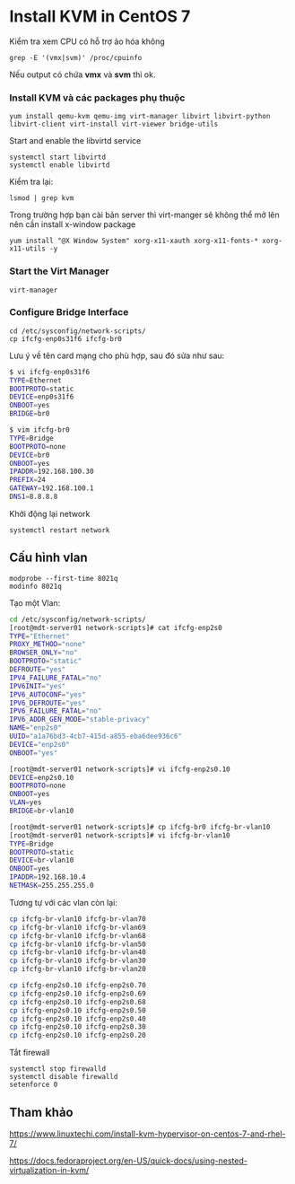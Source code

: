 # Install KVM in CentOS 7

Kiểm tra xem CPU có hỗ trợ ảo hóa không

	grep -E '(vmx|svm)' /proc/cpuinfo

Nếu output có chứa **vmx** và **svm** thì ok.

### Install KVM và các packages phụ thuộc

	yum install qemu-kvm qemu-img virt-manager libvirt libvirt-python libvirt-client virt-install virt-viewer bridge-utils

Start and enable the libvirtd service

	systemctl start libvirtd
	systemctl enable libvirtd

Kiểm tra lại:

	lsmod | grep kvm

Trong trường hợp bạn cài bản server thì virt-manger sẽ không thể mở lên nên cần install x-window package

	yum install "@X Window System" xorg-x11-xauth xorg-x11-fonts-* xorg-x11-utils -y

### Start the Virt Manager


	virt-manager

### Configure Bridge Interface

	cd /etc/sysconfig/network-scripts/
	cp ifcfg-enp0s31f6 ifcfg-br0

Lưu ý về tên card mạng cho phù hợp, sau đó sửa như sau:

```sh
$ vi ifcfg-enp0s31f6
TYPE=Ethernet
BOOTPROTO=static
DEVICE=enp0s31f6
ONBOOT=yes
BRIDGE=br0

$ vim ifcfg-br0 
TYPE=Bridge
BOOTPROTO=none
DEVICE=br0
ONBOOT=yes
IPADDR=192.168.100.30
PREFIX=24
GATEWAY=192.168.100.1
DNS1=8.8.8.8
```

Khởi động lại network

	systemctl restart network

## Cấu hình vlan

	modprobe --first-time 8021q
    modinfo 8021q
	



Tạo một Vlan:

```sh
cd /etc/sysconfig/network-scripts/
[root@mdt-server01 network-scripts]# cat ifcfg-enp2s0 
TYPE="Ethernet"
PROXY_METHOD="none"
BROWSER_ONLY="no"
BOOTPROTO="static"
DEFROUTE="yes"
IPV4_FAILURE_FATAL="no"
IPV6INIT="yes"
IPV6_AUTOCONF="yes"
IPV6_DEFROUTE="yes"
IPV6_FAILURE_FATAL="no"
IPV6_ADDR_GEN_MODE="stable-privacy"
NAME="enp2s0"
UUID="a1a76bd3-4cb7-415d-a855-eba6dee936c6"
DEVICE="enp2s0"
ONBOOT="yes"

[root@mdt-server01 network-scripts]# vi ifcfg-enp2s0.10
DEVICE=enp2s0.10
BOOTPROTO=none
ONBOOT=yes
VLAN=yes
BRIDGE=br-vlan10

[root@mdt-server01 network-scripts]# cp ifcfg-br0 ifcfg-br-vlan10
[root@mdt-server01 network-scripts]# vi ifcfg-br-vlan10
TYPE=Bridge
BOOTPROTO=static
DEVICE=br-vlan10
ONBOOT=yes
IPADDR=192.168.10.4
NETMASK=255.255.255.0
```

Tương tự với các vlan còn lại:

```sh
cp ifcfg-br-vlan10 ifcfg-br-vlan70
cp ifcfg-br-vlan10 ifcfg-br-vlan69
cp ifcfg-br-vlan10 ifcfg-br-vlan68
cp ifcfg-br-vlan10 ifcfg-br-vlan50
cp ifcfg-br-vlan10 ifcfg-br-vlan40
cp ifcfg-br-vlan10 ifcfg-br-vlan30
cp ifcfg-br-vlan10 ifcfg-br-vlan20

cp ifcfg-enp2s0.10 ifcfg-enp2s0.70
cp ifcfg-enp2s0.10 ifcfg-enp2s0.69
cp ifcfg-enp2s0.10 ifcfg-enp2s0.68
cp ifcfg-enp2s0.10 ifcfg-enp2s0.50
cp ifcfg-enp2s0.10 ifcfg-enp2s0.40
cp ifcfg-enp2s0.10 ifcfg-enp2s0.30
cp ifcfg-enp2s0.10 ifcfg-enp2s0.20
```



<!-- brctl addif br-vlan10 enp2s0.10
brctl addbr br-vlan20
brctl addbr br-vlan30
brctl addbr br-vlan40
brctl addbr br-vlan50
brctl addbr br-vlan68
brctl addbr br-vlan69
brctl addbr br-vlan70
brctl addif br-vlan20 enp2s0.20
brctl addif br-vlan30 enp2s0.30
brctl addif br-vlan40 enp2s0.40
brctl addif br-vlan50 enp2s0.50
brctl addif br-vlan68 enp2s0.68
brctl addif br-vlan69 enp2s0.69
brctl addif br-vlan70 enp2s0.70 -->


Tắt firewall 

	systemctl stop firewalld
	systemctl disable firewalld
	setenforce 0





## Tham khảo

https://www.linuxtechi.com/install-kvm-hypervisor-on-centos-7-and-rhel-7/

https://docs.fedoraproject.org/en-US/quick-docs/using-nested-virtualization-in-kvm/